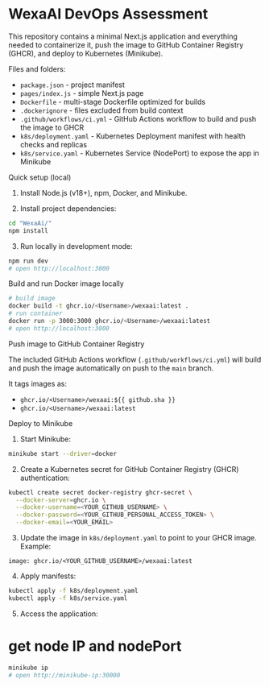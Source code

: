 # WexaAI DevOps Assessment

This repository contains a minimal Next.js application and everything needed to containerize it, push the image to GitHub Container Registry (GHCR), and deploy to Kubernetes (Minikube).

Files and folders:
- `package.json` - project manifest
- `pages/index.js` - simple Next.js page
- `Dockerfile` - multi-stage Dockerfile optimized for builds
- `.dockerignore` - files excluded from build context
- `.github/workflows/ci.yml` - GitHub Actions workflow to build and push the image to GHCR
- `k8s/deployment.yaml` - Kubernetes Deployment manifest with health checks and replicas
- `k8s/service.yaml` - Kubernetes Service (NodePort) to expose the app in Minikube

Quick setup (local)

1. Install Node.js (v18+), npm, Docker, and Minikube.

2. Install project dependencies:

```bash
cd "WexaAi/"
npm install
```

3. Run locally in development mode:

```bash
npm run dev
# open http://localhost:3000
```

Build and run Docker image locally

```bash
# build image
docker build -t ghcr.io/<Username>/wexaai:latest .
# run container
docker run -p 3000:3000 ghcr.io/<Username>/wexaai:latest
# open http://localhost:3000
```

Push image to GitHub Container Registry

The included GitHub Actions workflow (`.github/workflows/ci.yml`) will build and push the image automatically on push to the `main` branch.

It tags images as:
- `ghcr.io/<Username>/wexaai:${{ github.sha }}`
- `ghcr.io/<Username>/wexaai:latest`


Deploy to Minikube
1. Start Minikube:

```bash
minikube start --driver=docker
```

2. Create a Kubernetes secret for GitHub Container Registry (GHCR) authentication:

```bash
kubectl create secret docker-registry ghcr-secret \
  --docker-server=ghcr.io \
  --docker-username=<YOUR_GITHUB_USERNAME> \
  --docker-password=<YOUR_GITHUB_PERSONAL_ACCESS_TOKEN> \
  --docker-email=<YOUR_EMAIL>
```

3. Update the image in `k8s/deployment.yaml` to point to your GHCR image. Example:

```
image: ghcr.io/<YOUR_GITHUB_USERNAME>/wexaai:latest
```

4. Apply manifests:

```bash
kubectl apply -f k8s/deployment.yaml
kubectl apply -f k8s/service.yaml
```

5. Access the application:

# get node IP and nodePort
```bash
minikube ip
# open http://minikube-ip:30000
```
